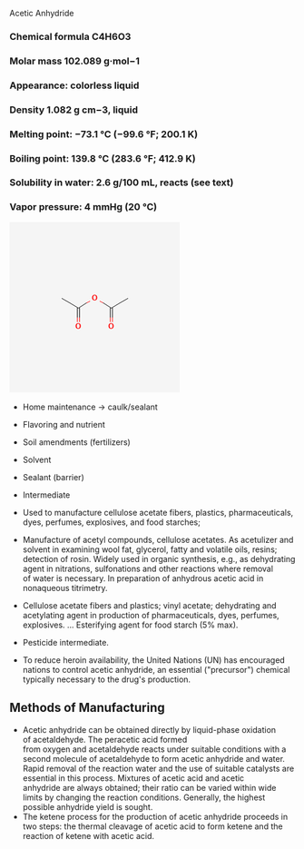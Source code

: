 Acetic Anhydride  

### Chemical formula    C4H6O3
### Molar mass  102.089 g·mol−1
### Appearance:  colorless liquid
### Density 1.082 g cm−3, liquid
### Melting point:   −73.1 °C (−99.6 °F; 200.1 K)
### Boiling point:   139.8 °C (283.6 °F; 412.9 K)
### Solubility in water: 2.6 g/100 mL, reacts (see text)
### Vapor pressure:  4 mmHg (20 °C)

![acetic anhydride molecule](../images/aceticanhydridemolecule.png)

* Home maintenance \-\> caulk/sealant  
* Flavoring and nutrient  
* Soil amendments (fertilizers)  
* Solvent  
* Sealant (barrier)  
* Intermediate


* Used to manufacture cellulose acetate fibers, plastics, pharmaceuticals, dyes, perfumes, explosives, and food starches;  
* Manufacture of acetyl compounds, cellulose acetates. As acetulizer and solvent in examining wool fat, glycerol, fatty and volatile oils, resins; detection of rosin. Widely used in organic synthesis, e.g., as dehydrating agent in nitrations, sulfonations and other reactions where removal of water is necessary. In preparation of anhydrous acetic acid in nonaqueous titrimetry.  
* Cellulose acetate fibers and plastics; vinyl acetate; dehydrating and acetylating agent in production of pharmaceuticals, dyes, perfumes, explosives. ... Esterifying agent for food starch (5% max).  
* Pesticide intermediate.  
* To reduce heroin availability, the United Nations (UN) has encouraged nations to control acetic anhydride, an essential ("precursor") chemical typically necessary to the drug's production.

## Methods of Manufacturing

* Acetic anhydride can be obtained directly by liquid-phase oxidation of acetaldehyde. The peracetic acid formed from oxygen and acetaldehyde reacts under suitable conditions with a second molecule of acetaldehyde to form acetic anhydride and water. Rapid removal of the reaction water and the use of suitable catalysts are essential in this process. Mixtures of acetic acid and acetic anhydride are always obtained; their ratio can be varied within wide limits by changing the reaction conditions. Generally, the highest possible anhydride yield is sought.  
* The ketene process for the production of acetic anhydride proceeds in two steps: the thermal cleavage of acetic acid to form ketene and the reaction of ketene with acetic acid.
